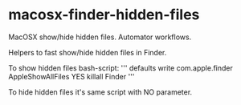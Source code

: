 # macosx-finder-hidden-files
MacOSX show/hide hidden files. Automator workflows.

Helpers to fast show/hide hidden files in Finder.

To show hidden files bash-script:
'''
defaults write com.apple.finder AppleShowAllFiles YES
killall Finder
'''

To hide hidden files it's same script with NO parameter.

